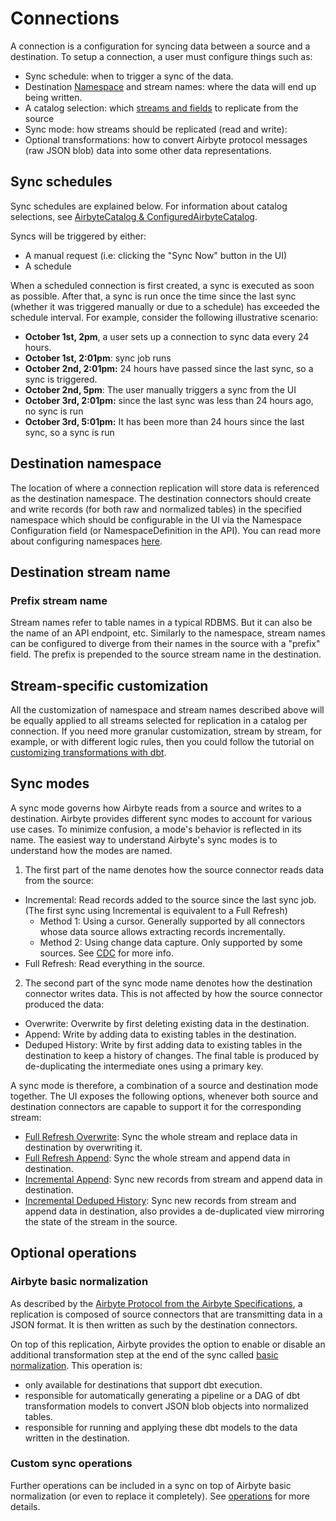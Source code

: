 # Connections

A connection is a configuration for syncing data between a source and a destination. To setup a connection, a user must configure things such as:

* Sync schedule: when to trigger a sync of the data.
* Destination [Namespace](../namespaces.md) and stream names: where the data will end up being written.
* A catalog selection: which [streams and fields](../catalog.md) to replicate from the source
* Sync mode: how streams should be replicated (read and write):
* Optional transformations: how to convert Airbyte protocol messages (raw JSON blob) data into some other data representations. 

## Sync schedules

Sync schedules are explained below. For information about catalog selections, see [AirbyteCatalog & ConfiguredAirbyteCatalog](../catalog.md).

Syncs will be triggered by either:

* A manual request \(i.e: clicking the "Sync Now" button in the UI\)
* A schedule

When a scheduled connection is first created, a sync is executed as soon as possible. After that, a sync is run once the time since the last sync \(whether it was triggered manually or due to a schedule\) has exceeded the schedule interval. For example, consider the following illustrative scenario:

* **October 1st, 2pm**, a user sets up a connection to sync data every 24 hours.
* **October 1st, 2:01pm**: sync job runs
* **October 2nd, 2:01pm:** 24 hours have passed since the last sync, so a sync is triggered.
* **October 2nd, 5pm**: The user manually triggers a sync from the UI
* **October 3rd, 2:01pm:** since the last sync was less than 24 hours ago, no sync is run
* **October 3rd, 5:01pm:** It has been more than 24 hours since the last sync, so a sync is run

## Destination namespace

The location of where a connection replication will store data is referenced as the destination namespace. The destination connectors should create and write records (for both raw and normalized tables) in the specified namespace which should be configurable in the UI via the Namespace Configuration field (or NamespaceDefinition in the API). You can read more about configuring namespaces [here](../namespaces.md).

## Destination stream name

### Prefix stream name

Stream names refer to table names in a typical RDBMS. But it can also be the name of an API endpoint, etc. Similarly to the namespace, stream names can be configured to diverge from their names in the source with a "prefix" field. The prefix is prepended to the source stream name in the destination.

## Stream-specific customization

All the customization of namespace and stream names described above will be equally applied to all streams selected for replication in a catalog per connection. If you need more granular customization, stream by stream, for example, or with different logic rules, then you could follow the tutorial on [customizing transformations with dbt](../../tutorials/transformation-and-normalization/transformations-with-dbt.md).

## Sync modes

A sync mode governs how Airbyte reads from a source and writes to a destination. Airbyte provides different sync modes to account for various use cases. To minimize confusion, a mode's behavior is reflected in its name. The easiest way to understand Airbyte's sync modes is to understand how the modes are named.

1.  The first part of the name denotes how the source connector reads data from the source:

* Incremental: Read records added to the source since the last sync job. (The first sync using Incremental is equivalent to a Full Refresh)
  * Method 1: Using a cursor. Generally supported by all connectors whose data source allows extracting records incrementally.
  * Method 2: Using change data capture. Only supported by some sources. See [CDC](../cdc.md) for more info.
* Full Refresh: Read everything in the source.

2. The second part of the sync mode name denotes how the destination connector writes data. This is not affected by how the source connector produced the data:

* Overwrite: Overwrite by first deleting existing data in the destination.
* Append: Write by adding data to existing tables in the destination.
* Deduped History: Write by first adding data to existing tables in the destination to keep a history of changes. The final table is produced by de-duplicating the intermediate ones using a primary key.

A sync mode is therefore, a combination of a source and destination mode together. The UI exposes the following options, whenever both source and destination connectors are capable to support it for the corresponding stream:
* [Full Refresh Overwrite](full-refresh-overwrite.md): Sync the whole stream and replace data in destination by overwriting it.
* [Full Refresh Append](full-refresh-append.md): Sync the whole stream and append data in destination.
* [Incremental Append](incremental-append.md): Sync new records from stream and append data in destination.
* [Incremental Deduped History](incremental-deduped-history.md): Sync new records from stream and append data in destination, also provides a de-duplicated view mirroring the state of the stream in the source.

## Optional operations

### Airbyte basic normalization

As described by the [Airbyte Protocol from the Airbyte Specifications](../airbyte-specification.md), a replication is composed of source connectors that are transmitting data in a JSON format. It is then written as such by the destination connectors.

On top of this replication, Airbyte provides the option to enable or disable an additional transformation step at the end of the sync called [basic normalization](../basic-normalization.md). This operation is:

- only available for destinations that support dbt execution.
- responsible for automatically generating a pipeline or a DAG of dbt transformation models to convert JSON blob objects into normalized tables.
- responsible for running and applying these dbt models to the data written in the destination.

### Custom sync operations

Further operations can be included in a sync on top of Airbyte basic normalization (or even to replace it completely).
See [operations](../operations.md) for more details.
